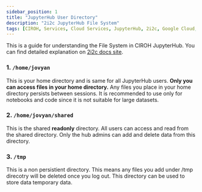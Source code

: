 ```yaml
---
sidebar_position: 1
title: "JupyterHub User Directory"
description: "2i2c JupyterHub File System"
tags: [CIROH, Services, Cloud Services, JupyterHub, 2i2c, Google Cloud, Education]
---
```


This is a guide for understanding the File System in CIROH JupyterHub. You can find detailed explanation on [2i2c docs site](https://docs.2i2c.org/user/topics/data/filesystem/).

### 1. `/home/jovyan`
This is your home directory and is same for all JupyterHub users. **Only you can access files in your home directory.** Any files you place in your home directory persists between sessions. It is recommended to use only for notebooks and code since it is not suitable for large datasets.

### 2. `/home/jovyan/shared`
This is the shared **readonly** directory. All users can access and read from the shared directory. Only the hub admins can add and delete data from this directory. 

### 3. `/tmp`
This is a non persistient directory. This means any files you add under /tmp direcotry will be deleted once you log out. This directory can be used to store data temporary data.

